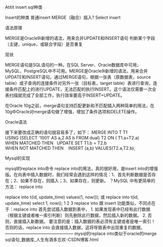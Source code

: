 Atitit insert sql种类


Insert的种类
普通insert
MERGE（融合）插入?
Select insert

语法原理

MERGE是Oracle9i新增的语法，用来合并UPDATE和INSERT语句
判断某个字段（主键，unique，或联合字段）是否重复


现状

MERGE语句是SQL语句的一种。在SQL Server、Oracle数据库中可用，MySQL、PostgreSQL中不可用。MERGE是Oracle9i新增的语法，用来合并UPDATE和INSERT语句。通过MERGE语句，根据一张表（原数据表，source table）或子查询的连接条件对另外一张（目标表，target table）表进行查询，连接条件匹配上的进行UPDATE，无法匹配的执行INSERT。这个语法仅需要一次全表扫描就完成了全部工作，执行效率要高于INSERT+UPDATE。

在Oracle 10g之前，merge语句支持匹配更新和不匹配插入两种简单的用法，在10g中Oracle对merge语句做了增强，增加了条件选项和DELETE操作。

Oracle语法

接下来要改成正确的语句就容易多了，如下：
MERGE INTO T T1
USING (SELECT '1001' AS a,2 AS b FROM dual) T2
ON ( T1.a=T2.a)
WHEN MATCHED THEN
  UPDATE SET T1.b = T2.b
WHEN NOT MATCHED THEN 
  INSERT (a,b) VALUES(T2.a,T2.b);

Mysql的实现

mysql的replace into命令
replace into的用法，真的很好用，是insert into的增强版。在向表中插入数据时，我们经常会遇到这样的情况：1、首先判断数据是否存在；2、如果不存在，则插入；3、如果存在，则更新。
？MySQL 中有更简单的方法： replace into

replace into t(id, update_time) values(1, now());
或
replace into t(id, update_time) select 1, now();
1
2
3
replace into 跟 insert 功能类似，不同点在于：replace into 首先尝试插入数据到表中， 1. 如果发现表中已经有此行数据（根据主键或者唯一索引判断）则先删除此行数据，然后插入新的数据。 2. 否则，直接插入新数据。
要注意的是：插入数据的表必须有主键或者是唯一索引！否则的话，replace into 会直接插入数据，这将导致表中出现重复的数据。
————————————————
mysql的replace into类似于oracle的merge sql语句_数据库_人生有酒多忘欢-CSDN博客.html
